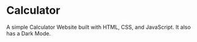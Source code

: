 # Calculator
A simple Calculator Website built with HTML, CSS, and JavaScript. It also has a Dark Mode.
